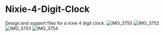 # Nixie-4-Digit-Clock
Design and support files for a nixie 4 digit clock. 
![IMG_3750](https://github.com/BrentBoren/Nixie-4-Digit-Clock/assets/14116968/fe482f35-6de0-4157-a085-3bbf921a6417)
![IMG_3752](https://github.com/BrentBoren/Nixie-4-Digit-Clock/assets/14116968/40b55e47-8552-4ada-ab84-d730265d8a05)
![IMG_3753](https://github.com/BrentBoren/Nixie-4-Digit-Clock/assets/14116968/0acd94b7-a898-49ac-9131-6d2f4a3e69b1)
![IMG_3754](https://github.com/BrentBoren/Nixie-4-Digit-Clock/assets/14116968/cdf7904a-0f48-4b34-aa6b-307c6b27236e)
